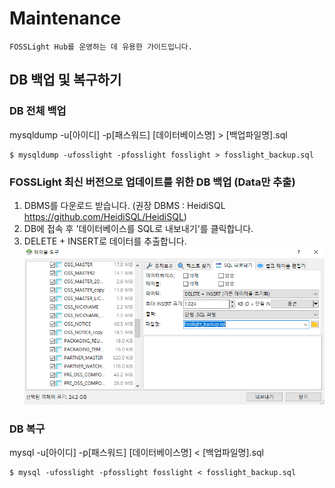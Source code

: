# Maintenance
```note
FOSSLight Hub를 운영하는 데 유용한 가이드입니다.
```

## DB 백업 및 복구하기
### DB 전체 백업
mysqldump -u[아이디] -p[패스워드] [데이터베이스명] > [백업파일명].sql
```
$ mysqldump -ufosslight -pfosslight fosslight > fosslight_backup.sql
```

### FOSSLight 최신 버전으로 업데이트를 위한 DB 백업 (Data만 추출)
1. DBMS를 다운로드 받습니다. (권장 DBMS : HeidiSQL https://github.com/HeidiSQL/HeidiSQL)
2. DB에 접속 후 '데이터베이스를 SQL로 내보내기'를 클릭합니다.
3. DELETE + INSERT로 데이터를 추출합니다. 
    ![config](./images/sql_backup.png)

### DB 복구
mysql -u[아이디] -p[패스워드] [데이터베이스명] < [백업파일명].sql
```
$ mysql -ufosslight -pfosslight fosslight < fosslight_backup.sql
```

